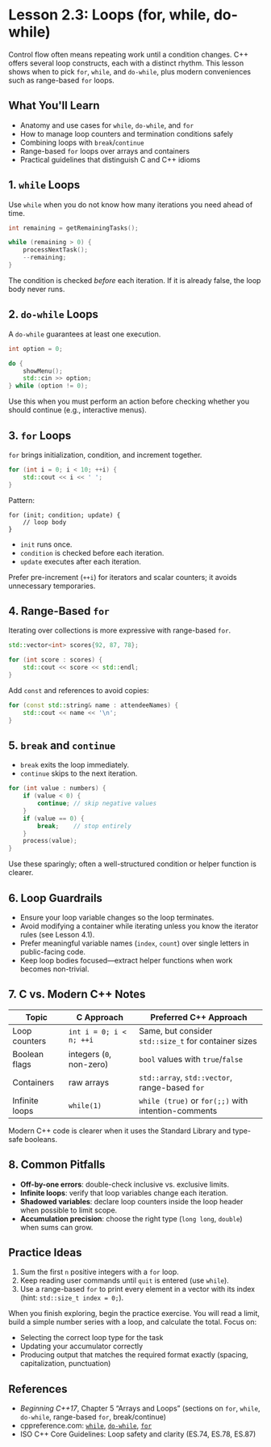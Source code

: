 # Lesson 2.3: Loops (for, while, do-while)

Control flow often means repeating work until a condition changes. C++ offers several loop constructs, each with a distinct rhythm. This lesson shows when to pick `for`, `while`, and `do-while`, plus modern conveniences such as range-based `for` loops.

## What You'll Learn

- Anatomy and use cases for `while`, `do-while`, and `for`
- How to manage loop counters and termination conditions safely
- Combining loops with `break`/`continue`
- Range-based `for` loops over arrays and containers
- Practical guidelines that distinguish C and C++ idioms

## 1. `while` Loops

Use `while` when you do not know how many iterations you need ahead of time.

```cpp
int remaining = getRemainingTasks();

while (remaining > 0) {
    processNextTask();
    --remaining;
}
```

The condition is checked *before* each iteration. If it is already false, the loop body never runs.

## 2. `do-while` Loops

A `do-while` guarantees at least one execution.

```cpp
int option = 0;

do {
    showMenu();
    std::cin >> option;
} while (option != 0);
```

Use this when you must perform an action before checking whether you should continue (e.g., interactive menus).

## 3. `for` Loops

`for` brings initialization, condition, and increment together.

```cpp
for (int i = 0; i < 10; ++i) {
    std::cout << i << ' ';
}
```

Pattern:

```text
for (init; condition; update) {
    // loop body
}
```

- `init` runs once.
- `condition` is checked before each iteration.
- `update` executes after each iteration.

Prefer pre-increment (`++i`) for iterators and scalar counters; it avoids unnecessary temporaries.

## 4. Range-Based `for`

Iterating over collections is more expressive with range-based `for`.

```cpp
std::vector<int> scores{92, 87, 78};

for (int score : scores) {
    std::cout << score << std::endl;
}
```

Add `const` and references to avoid copies:

```cpp
for (const std::string& name : attendeeNames) {
    std::cout << name << '\n';
}
```

## 5. `break` and `continue`

- `break` exits the loop immediately.
- `continue` skips to the next iteration.

```cpp
for (int value : numbers) {
    if (value < 0) {
        continue; // skip negative values
    }
    if (value == 0) {
        break;    // stop entirely
    }
    process(value);
}
```

Use these sparingly; often a well-structured condition or helper function is clearer.

## 6. Loop Guardrails

- Ensure your loop variable changes so the loop terminates.
- Avoid modifying a container while iterating unless you know the iterator rules (see Lesson 4.1).
- Prefer meaningful variable names (`index`, `count`) over single letters in public-facing code.
- Keep loop bodies focused—extract helper functions when work becomes non-trivial.

## 7. C vs. Modern C++ Notes

| Topic | C Approach | Preferred C++ Approach |
|-------|------------|------------------------|
| Loop counters | `int i = 0; i < n; ++i` | Same, but consider `std::size_t` for container sizes |
| Boolean flags | integers (`0`, non-zero) | `bool` values with `true`/`false` |
| Containers | raw arrays | `std::array`, `std::vector`, range-based `for` |
| Infinite loops | `while(1)` | `while (true)` or `for(;;)` with intention-comments |

Modern C++ code is clearer when it uses the Standard Library and type-safe booleans.

## 8. Common Pitfalls

- **Off-by-one errors**: double-check inclusive vs. exclusive limits.
- **Infinite loops**: verify that loop variables change each iteration.
- **Shadowed variables**: declare loop counters inside the loop header when possible to limit scope.
- **Accumulation precision**: choose the right type (`long long`, `double`) when sums can grow.

## Practice Ideas

1. Sum the first `n` positive integers with a `for` loop.
2. Keep reading user commands until `quit` is entered (use `while`).
3. Use a range-based `for` to print every element in a vector with its index (hint: `std::size_t index = 0;`).

When you finish exploring, begin the practice exercise. You will read a limit, build a simple number series with a loop, and calculate the total. Focus on:

- Selecting the correct loop type for the task
- Updating your accumulator correctly
- Producing output that matches the required format exactly (spacing, capitalization, punctuation)

## References

- *Beginning C++17*, Chapter 5 “Arrays and Loops” (sections on `for`, `while`, `do-while`, range-based `for`, break/continue)
- cppreference.com: [`while`](https://en.cppreference.com/w/cpp/language/while), [`do-while`](https://en.cppreference.com/w/cpp/language/do), [`for`](https://en.cppreference.com/w/cpp/language/for)
- ISO C++ Core Guidelines: Loop safety and clarity (ES.74, ES.78, ES.87)
